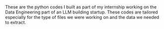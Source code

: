 These are the python codes I built as part of my internship working on the Data Engineering part of an LLM building startup. These codes are tailored especially for the type of files we were working on and the data we needed to extract.
